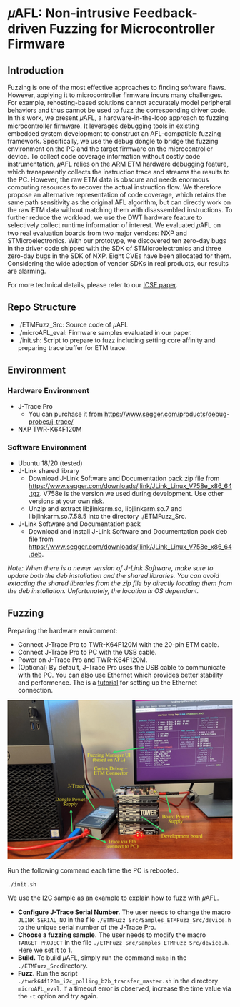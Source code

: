 # 𝜇AFL: Non-intrusive Feedback-driven Fuzzing for Microcontroller Firmware

## Introduction
Fuzzing is one of the most effective approaches to finding software flaws. However, applying it to microcontroller firmware incurs many challenges. For example, rehosting-based solutions cannot accurately model peripheral behaviors and thus cannot be used to fuzz the corresponding driver code. In this work, we present 𝜇AFL, a hardware-in-the-loop approach to fuzzing microcontroller firmware. It leverages debugging tools in existing embedded system development to construct an AFL-compatible fuzzing framework. Specifically, we use the debug dongle to bridge the fuzzing environment on the PC and the target firmware on the microcontroller device. To collect code coverage information without costly code instrumentation, 𝜇AFL relies on the ARM ETM hardware debugging feature, which transparently collects the instruction trace and streams the results to the PC. However, the raw ETM data is obscure and needs enormous computing resources to recover the actual instruction flow. We therefore propose an alternative representation of code coverage, which retains the same path sensitivity as the original AFL algorithm, but can directly work on the raw ETM data without matching them with disassembled instructions. To further reduce the workload, we use the DWT hardware feature to selectively collect runtime information of interest. We evaluated
𝜇AFL on two real evaluation boards from two major vendors: NXP and STMicroelectronics. With our prototype, we discovered ten zero-day bugs in the driver code shipped with the SDK of STMicroelectronics and three zero-day bugs in the SDK of NXP. Eight CVEs have been allocated for them. Considering the wide adoption of vendor SDKs in real products, our results are alarming.

For more technical details, please refer to our [ICSE paper](https://arxiv.org/abs/2202.03013).

## Repo Structure
- ./ETMFuzz_Src: Source code of 𝜇AFL
- ./microAFL_eval: Firmware samples evaluated in our paper.
- ./init.sh: Script to prepare to fuzz including setting core affinity and preparing trace buffer for ETM trace.

## Environment
### Hardware Environment
- J-Trace Pro
  - You can purchase it from https://www.segger.com/products/debug-probes/j-trace/
- NXP TWR-K64F120M

### Software Environment
- Ubuntu 18/20 (tested)
- J-Link shared library
  - Download J-Link Software and Documentation pack zip file from https://www.segger.com/downloads/jlink/JLink_Linux_V758e_x86_64.tgz. V758e is the version we used during development. Use other versions at your own risk.
  - Unzip and extract libjlinkarm.so, libjlinkarm.so.7 and libjlinkarm.so.7.58.5 into the directory ./ETMFuzz_Src.
- J-Link Software and Documentation pack
  - Download and install J-Link Software and Documentation pack deb file from https://www.segger.com/downloads/jlink/JLink_Linux_V758e_x86_64.deb.

*Note: When there is a newer version of J-Link Software, make sure to update both the deb installation and the shared libraries. You can avoid extacting the shared libraries from the zip file by directly locating them from the deb installation. Unfortunately, the location is OS dependant.*

## Fuzzing
Preparing the hardware environment:
- Connect J-Trace Pro to TWR-K64F120M with the 20-pin ETM cable.
- Connect J-Trace Pro to PC with the USB cable.
- Power on J-Trace Pro and TWR-K64F120M.
- (Optional)  By default, J-Trace Pro uses the USB cable to communicate with the PC. You can also use Ethernet which provides better stability and performence. The is a [tutorial](https://wiki.segger.com/Setting_up_Ethernet_interface) for setting up the Ethernet connection. 

![Hardware Setup](./setup.PNG)


Run the following command each time the PC is rebooted.
```shell
./init.sh 
```

We use the I2C sample as an example to explain how to fuzz with 𝜇AFL.

- **Configure J-Trace Serial Number.** The user needs to change the macro `JLINK_SERIAL_NO` in the file `./ETMFuzz_Src/Samples_ETMFuzz_Src/device.h` to the unique serial number of the J-Trace Pro.
- **Choose a fuzzing sample.** The user needs to modify the macro `TARGET_PROJECT` in the file `./ETMFuzz_Src/Samples_ETMFuzz_Src/device.h`. Here we set it to 1.
- **Build.** To build 𝜇AFL, simply run the command `make` in the `./ETMFuzz_Src`directory.
- **Fuzz.** Run the script `./twrk64f120m_i2c_polling_b2b_transfer_master.sh` in the directory `microAFL_eval`. If a timeout error is observed, increase the time value via the `-t` option and try again.
